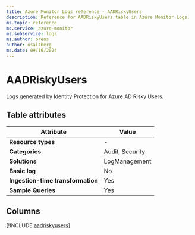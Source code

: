 ```yaml
---
title: Azure Monitor Logs reference - AADRiskyUsers
description: Reference for AADRiskyUsers table in Azure Monitor Logs.
ms.topic: reference
ms.service: azure-monitor
ms.subservice: logs
ms.author: orens
author: osalzberg
ms.date: 09/16/2024
---
```


# AADRiskyUsers

Logs generated by Identity Protection for Azure AD Risky Users.


## Table attributes

|Attribute|Value|
|---|---|
|**Resource types**|-|
|**Categories**|Audit, Security|
|**Solutions**| LogManagement|
|**Basic log**|No|
|**Ingestion-time transformation**|Yes|
|**Sample Queries**|[Yes](/azure/azure-monitor/reference/queries/aadriskyusers)|



## Columns
  
[!INCLUDE [aadriskyusers](~/reusable-content/ce-skilling/azure/includes/azure-monitor/reference/tables/aadriskyusers-include.md)]
